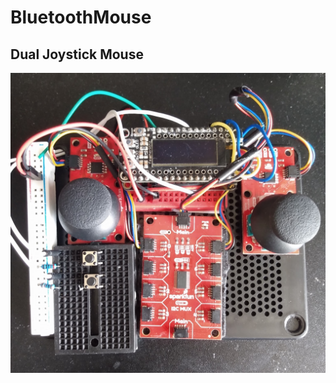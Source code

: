 # BluetoothMouse
## Dual Joystick Mouse 
![Controller](https://github.com/Hykudoru/BluetoothMouse/blob/main/img/Controller.jpg)
